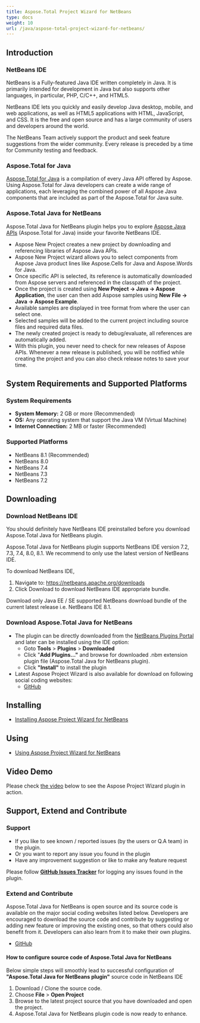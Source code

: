 ```yaml
---
title: Aspose.Total Project Wizard for NetBeans
type: docs
weight: 10
url: /java/aspose-total-project-wizard-for-netbeans/
---
```


## **Introduction**
### **NetBeans IDE**
NetBeans is a Fully-featured Java IDE written completely in Java. It is primarily intended for development in Java but also supports other languages, in particular, PHP, C/C++, and HTML5.

NetBeans IDE lets you quickly and easily develop Java desktop, mobile, and web applications, as well as HTML5 applications with HTML, JavaScript, and CSS. It is the free and open source and has a large community of users and developers around the world.

The NetBeans Team actively support the product and seek feature suggestions from the wider community. Every release is preceded by a time for Community testing and feedback.
### **Aspose.Total for Java**
[Aspose.Total for Java](https://products.aspose.com/total/java/) is a compilation of every Java API offered by Aspose. Using Aspose.Total for Java developers can create a wide range of applications, each leveraging the combined power of all Aspose Java components that are included as part of the Aspose.Total for Java suite.
### **Aspose.Total Java for NetBeans**
Aspose.Total Java for NetBeans plugin helps you to explore [Aspose Java APIs](https://products.aspose.com/total/java/) (Aspose.Total for Java) inside your favorite NetBeans IDE.

- Aspose New Project creates a new project by downloading and referencing libraries of Aspose Java APIs.
- Aspose New Project wizard allows you to select components from Aspose Java product lines like Aspose.Cells for Java and Aspose.Words for Java.
- Once specific API is selected, its reference is automatically downloaded from Aspose servers and referenced in the classpath of the project.
- Once the project is created using **New Project -> Java -> Aspose Application**, the user can then add Aspose samples using **New File -> Java -> Aspose Example**.
- Available samples are displayed in tree format from where the user can select one.
- Selected samples will be added to the current project including source files and required data files.
- The newly created project is ready to debug/evaluate, all references are automatically added.
- With this plugin, you never need to check for new releases of Aspose APIs. Whenever a new release is published, you will be notified while creating the project and you can also check release notes to save your time.
## **System Requirements and Supported Platforms**
### **System Requirements**
- **System Memory:** 2 GB or more (Recommended)
- **OS:** Any operating system that support the Java VM (Virtual Machine)
- **Internet Connection:** 2 MB or faster (Recommended)
### **Supported Platforms**
- NetBeans 8.1 (Recommended)
- NetBeans 8.0
- NetBeans 7.4
- NetBeans 7.3
- NetBeans 7.2
## **Downloading**
### **Download NetBeans IDE**
You should definitely have NetBeans IDE preinstalled before you download Aspose.Total Java for NetBeans plugin.

Aspose.Total Java for NetBeans plugin supports NetBeans IDE version 7.2, 7.3, 7.4, 8.0, 8.1. We recommend to only use the latest version of NetBeans IDE.

To download NetBeans IDE,

1. Navigate to: <https://netbeans.apache.org/downloads>
1. Click Download to download NetBeans IDE appropriate bundle. 

Download only Java EE / SE supported NetBeans download bundle of the current latest release i.e. NetBeans IDE 8.1.
### **Download Aspose.Total Java for NetBeans**
- The plugin can be directly downloaded from the [NetBeans Plugins Portal](#) and later can be installed using the IDE option: 
  - Goto **Tools** > **Plugins** > **Downloaded**
  - Click "**Add Plugins..."** and browse for downloaded .nbm extension plugin file (Aspose.Total Java for NetBeans plugin).
  - Click **"Install"** to install the plugin
- Latest Aspose Project Wizard is also available for download on following social coding websites: 
  - [GitHub](https://github.com/aspose-total/Aspose.Total-for-Java/releases)
## **Installing**
- [Installing Aspose Project Wizard for NetBeans](/total/java/installing-and-using-aspose-project-wizard-for-netbeans/#installing-aspose-project-wizard-for-netbeans)
## **Using**
- [Using Aspose Project Wizard for NetBeans](/total/java/installing-and-using-aspose-project-wizard-for-netbeans/#using-aspose-project-wizard)
## **Video Demo**
Please check [the video](https://www.youtube.com/watch?v=5JZNFv6tDq0) below to see the Aspose Project Wizard plugin in action.
## **Support, Extend and Contribute**
### **Support**
- If you like to see known / reported issues (by the users or Q.A team) in the plugin.
- Or you want to report any issue you found in the plugin
- Have any improvement suggestion or like to make any feature request

Please follow [**GitHub Issues Tracker**](https://github.com/aspose-total/Aspose.Total-for-Java/issues) for logging any issues found in the plugin.
### **Extend and Contribute**
Aspose.Total Java for NetBeans is open source and its source code is available on the major social coding websites listed below. Developers are encouraged to download the source code and contribute by suggesting or adding new feature or improving the existing ones, so that others could also benefit from it. Developers can also learn from it to make their own plugins.

- [GitHub](https://github.com/aspose-total/Aspose.Total-for-Java/tree/master/Plugins/Aspose_for_NetBeans)
#### **How to configure source code of Aspose.Total Java for NetBeans**
Below simple steps will smoothly lead to successful configuration of  **"Aspose.Total Java for NetBeans plugin"** source code in NetBeans IDE

1. Download / Clone the source code.
1. Choose **File** > **Open Project**
1. Browse to the latest project source that you have downloaded and open the project.
1. Aspose.Total Java for NetBeans plugin code is now ready to enhance.

